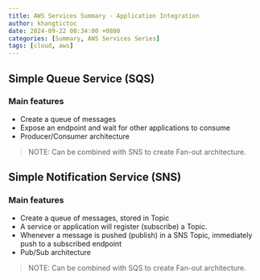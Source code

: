 ```yaml
---
title: AWS Services Summary - Application Integration
author: khangtictoc
date: 2024-09-22 00:34:00 +0800
categories: [Summary, AWS Services Series]
tags: [cloud, aws]
---
```



## Simple Queue Service (SQS)

### Main features
- Create a queue of messages
- Expose an endpoint and wait for other applications to consume
- Producer/Consumer architecture

> NOTE: Can be combined with SNS to create Fan-out architecture.


## Simple Notification Service (SNS)

### Main features
- Create a queue of messages, stored in Topic
- A service or application will register (subscribe) a Topic.
- Whenever a message is pushed (publish) in a SNS Topic, immediately push to a subscribed endpoint
- Pub/Sub architecture

> NOTE: Can be combined with SQS to create Fan-out architecture.